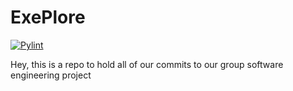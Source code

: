# ExePlore

[![Pylint](https://github.com/Pierre-siddall/ExePlore/actions/workflows/pylint.yml/badge.svg)](https://github.com/Pierre-siddall/ExePlore/actions/workflows/pylint.yml)

Hey, this is a repo to hold all of our commits to our group software engineering project 

